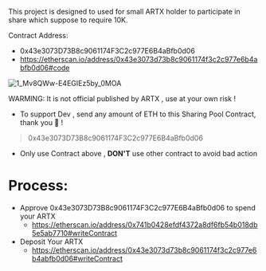  This project is designed to used for small ARTX holder to participate in share which suppose to require 10K.
  
  Contract Address:
  * 0x43e3073D73B8c9061174F3C2c977E6B4aBfb0d06
  * https://etherscan.io/address/0x43e3073d73b8c9061174f3c2c977e6b4abfb0d06#code
  
  
  
  
  
 ![1_Mv8QWw-E4EGIEz5by_0MOA](https://user-images.githubusercontent.com/38970774/113503531-19adfb00-9565-11eb-87dd-9e09839d28e5.png)
 
 
 
 WARMING: It is not official published by ARTX , use at your own risk !



* To support Dev , send any amount of ETH to this Sharing Pool Contract, thank you 🦄 !
> 0x43e3073D73B8c9061174F3C2c977E6B4aBfb0d06

* Only use  Contract above , **DON'T** use other contract to avoid bad action 


# Process:
* Approve 0x43e3073D73B8c9061174F3C2c977E6B4aBfb0d06 to spend your ARTX
  - https://etherscan.io/address/0x741b0428efdf4372a8df6fb54b018db5e5ab7710#writeContract
* Deposit Your ARTX 
  - https://etherscan.io/address/0x43e3073d73b8c9061174f3c2c977e6b4abfb0d06#writeContract